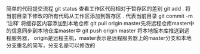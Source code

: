 简单的代码提交流程
git status 查看工作区代码相对于暂存区的差别
git add . 将当前目录下修改的所有代码从工作区添加到暂存区 . 代表当前目录
git commit -m ‘注释’ 将缓存区内容添加到本地仓库
git pull origin master先将远程仓库master中的信息同步到本地仓库master中
git push origin master 将本地版本库推送到远程服务器，
origin是远程主机，master表示是远程服务器上的master分支和本地分支重名的简写，分支名是可以修改的